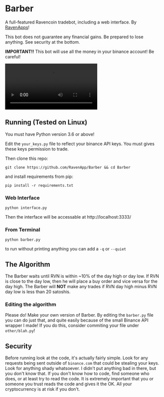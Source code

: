# Barber

A full-featured Ravencoin tradebot, including a web interface. By [RavenApps](https://ravenapps.xyz)!

This bot does not guarantee any financial gains. Be prepared to lose anything. See security at the bottom.

**IMPORTANT!!** This bot will use all the money in your binance account! Be careful!

![barber demo](BARBER.mp4)

## Running (Tested on Linux)

You must have Python version 3.6 or above!

Edit the `your_keys.py` file to reflect your binance API keys. You must gives these keys permission to trade.

Then clone this repo:

```
git clone https://github.com/RavenApp/Barber && cd Barber
```

and install requirements from pip:

```
pip install -r requirements.txt
```

### Web Interface

```
python interface.py
```

Then the interface will be accessable at http://localhost:3333/

### From Terminal

```
python barber.py
```

to run without printing anything you can add a `-q` or `--quiet`

## The Algorithm

The Barber waits until RVN is within ~10% of the day high or day low. If RVN is close to the day low, then he will place a buy order and vice versa for the day high. The Barber will **NOT** make any trades if RVN day high minus RVN day low is less than 20 satoshis.

### Editing the algorithm

Please do! Make your own version of Barber. By editing the `barber.py` file you can do just that, and quite easily because of the small Binance API wrapper I made! If you do this, consider commiting your file under `other/blah.py`!

## Security

Before running look at the code, it's actually fairly simple. Look for any requests being sent outside of `binance.com` that could be stealing your keys. Look for anything shady whatsoever. I didn't put anything bad in there, but you don't know that. If you don't know how to code, find someone who does, or at least try to read the code. It is extremely important that you or someone you trust reads the code and gives it the OK. All your cryptocurrency is at risk if you don't.
